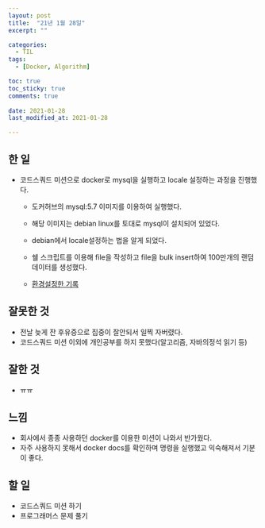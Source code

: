 ```yaml
---
layout: post
title:  "21년 1월 28일"
excerpt: ""

categories:
  - TIL
tags:
  - [Docker, Algorithm]

toc: true
toc_sticky: true
comments: true
 
date: 2021-01-28
last_modified_at: 2021-01-28

---
```


## 한 일

- 코드스쿼드 미션으로 docker로 mysql을 실행하고 locale 설정하는 과정을 진행했다.

  - 도커허브의 mysql:5.7 이미지를 이용하여 실행했다.
  - 해당 이미지는 debian linux를 토대로 mysql이 설치되어 있었다.
  - debian에서 locale설정하는 법을 알게 되었다.
  - 쉘 스크립트를 이용해 file을 작성하고 file을 bulk insert하여 100만개의 랜덤데이터를 생성했다.

  - [환경설정한 기록](https://isaac56.github.io/docker/2021/01/28/Docker_mysql_image_run_config.html)

## 잘못한 것

- 전날 늦게 잔 후유증으로 집중이 잘안되서 일찍 자버렸다.
- 코드스쿼드 미션 이외에 개인공부를 하지 못했다(알고리즘, 자바의정석 읽기 등)

## 잘한 것

- ㅠㅠ

## 느낌

- 회사에서 종종 사용하던 docker를 이용한 미션이 나와서 반가웠다.
- 자주 사용하지 못해서 docker docs를 확인하며 명령을 실행했고 익숙해져서 기분이 좋다.

## 할 일

- 코드스쿼드 미션 하기
- 프로그래머스 문제 풀기

